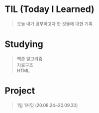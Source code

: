 # TIL (Today I Learned)
> 오늘 내가 공부하고자 한 것들에 대한 기록

# Studying
> 백준 알고리즘 <br>
> 자료구조 <br>
> HTML

# Project
> 1일 1커밋 (20.08.24~20.09.30)
